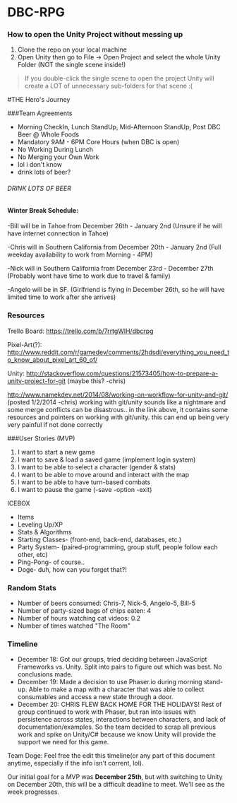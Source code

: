 DBC-RPG
=======

### How to open the Unity Project without messing up

1. Clone the repo on your local machine
2. Open Unity then go to File -> Open Project and select the whole Unity Folder (NOT the single scene inside!)

> If you double-click the single scene to open the project Unity will create a LOT of unnecessary sub-folders for that scene :(

#THE Hero's Journey

###Team Agreements
- Morning CheckIn, Lunch StandUp, Mid-Afternoon StandUp, Post DBC Beer @ Whole Foods
- Mandatory 9AM - 6PM Core Hours (when DBC is open)
- No Working During Lunch
- No Merging your Own Work
- lol i don't know
- drink lots of beer?

###### DRINK LOTS OF BEER

#### Winter Break Schedule: 

-Bill will be in Tahoe from December 26th - January 2nd (Unsure if he will have internet connection in Tahoe)

-Chris will in Southern California from December 20th - January 2nd (Full weekday availability to work from Morning - 4PM)

-Nick will in Southern California from December 23rd - December 27th (Probably wont have time to work due to travel & family)

-Angelo will be in SF. (Girlfriend is flying in December 26th, so he will have limited time to work after she arrives)

### Resources

Trello Board: https://trello.com/b/7rrtgWlH/dbcrpg

Pixel-Art(?): http://www.reddit.com/r/gamedev/comments/2hdsdi/everything_you_need_to_know_about_pixel_art_60_of/

Unity: http://stackoverflow.com/questions/21573405/how-to-prepare-a-unity-project-for-git (maybe this? -chris)

http://www.namekdev.net/2014/08/working-on-workflow-for-unity-and-git/ (posted 1/2/2014 -chris)
working with git/unity sounds like a nightmare and some merge conflicts can be disastrous..
in the link above, it contains some resources and pointers on working with git/unity.
this can end up being very very painful if not done correctly




###User Stories (MVP)

<ol>
  <li>I want to start a new game</li>
  <li>I want to save & load a saved game (implement login system)</li>
  <li>I want to be able to select a character (gender & stats)</li>
  <li>I want to be able to move around and interact with the map</li>
  <li>I want to be able to have turn-based combats</li>
  <li>I want to pause the game (-save -option -exit)</li>
</ol>

ICEBOX

- Items
- Leveling Up/XP
- Stats & Algorithms
- Starting Classes- (front-end, back-end, databases, etc.)
- Party System- (paired-programming, group stuff, people follow each other, etc)
- Ping-Pong- of course..
- Doge- duh, how can you forget that?!


### Random Stats
- Number of beers consumed: Chris-7, Nick-5, Angelo-5, Bill-5
- Number of party-sized bags of chips eaten: 4
- Number of hours watching cat videos: 0.2
- Number of times watched "The Room"

### Timeline
- December 18: Got our groups, tried deciding between JavaScript Frameworks vs. Unity. Split into pairs to figure out which was best. No conclusions made.
- December 19: Made a decision to use Phaser.io during morning stand-up. Able to make a map with a character that was able to collect consumables and access a new state through a door.
- December 20: CHRIS FLEW BACK HOME FOR THE HOLIDAYS! Rest of group continued to work with Phaser, but ran into issues with persistence across states, interactions between characters, and lack of documentation/examples. So the team decided to scrap all previous work and spike on Unity/C# because we know Unity will provide the support we need for this game.

Team Doge: Feel free the edit this timeline(or any part of this document anytime, especially if the info isn't corrent, lol).

Our initial goal for a MVP was **December 25th**, but with switching to Unity on December 20th, this will be a difficult deadline to meet. We'll see as the week progresses.
